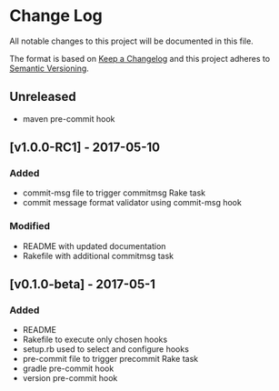 # Change Log
All notable changes to this project will be documented in this file.

The format is based on [Keep a Changelog](http://keepachangelog.com/)
and this project adheres to [Semantic Versioning](http://semver.org/).

## Unreleased
- maven pre-commit hook

## [v1.0.0-RC1] - 2017-05-10
### Added
- commit-msg file to trigger commitmsg Rake task
- commit message format validator using commit-msg hook

### Modified
- README with updated documentation
- Rakefile with additional commitmsg task

## [v0.1.0-beta] - 2017-05-1
### Added
- README
- Rakefile to execute only chosen hooks
- setup.rb used to select and configure hooks
- pre-commit file to trigger precommit Rake task
- gradle pre-commit hook
- version pre-commit hook
